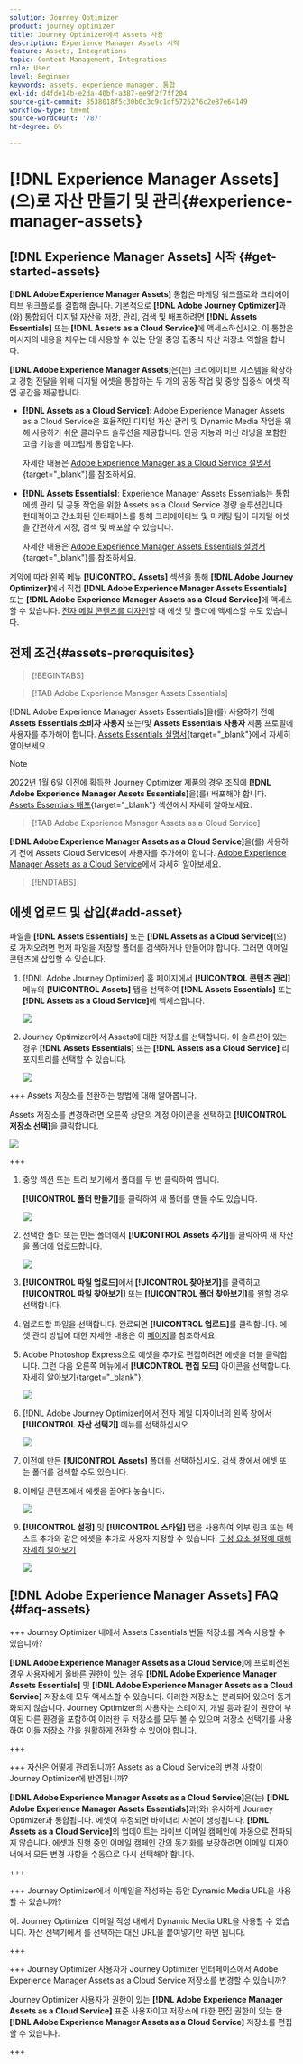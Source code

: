 ```yaml
---
solution: Journey Optimizer
product: journey optimizer
title: Journey Optimizer에서 Assets 사용
description: Experience Manager Assets 시작
feature: Assets, Integrations
topic: Content Management, Integrations
role: User
level: Beginner
keywords: assets, experience manager, 통합
exl-id: d4fde14b-e2da-40bf-a387-ee9f2f7ff204
source-git-commit: 8538018f5c30b0c3c9c1df5726276c2e87e64149
workflow-type: tm+mt
source-wordcount: '787'
ht-degree: 6%

---
```


# [!DNL Experience Manager Assets]&#x200B;(으)로 자산 만들기 및 관리{#experience-manager-assets}

## [!DNL Experience Manager Assets] 시작 {#get-started-assets}

**[!DNL Adobe Experience Manager Assets]** 통합은 마케팅 워크플로와 크리에이티브 워크플로를 결합해 줍니다. 기본적으로 **[!DNL Adobe Journey Optimizer]**&#x200B;과(와) 통합되어 디지털 자산을 저장, 관리, 검색 및 배포하려면 **[!DNL Assets Essentials]** 또는 **[!DNL Assets as a Cloud Service]**&#x200B;에 액세스하십시오. 이 통합은 메시지의 내용을 채우는 데 사용할 수 있는 단일 중앙 집중식 자산 저장소 역할을 합니다.

**[!DNL Adobe Experience Manager Assets]**&#x200B;은(는) 크리에이티브 시스템을 확장하고 경험 전달을 위해 디지털 에셋을 통합하는 두 개의 공동 작업 및 중앙 집중식 에셋 작업 공간을 제공합니다.

* **[!DNL Assets as a Cloud Service]**: Adobe Experience Manager Assets as a Cloud Service은 효율적인 디지털 자산 관리 및 Dynamic Media 작업을 위해 사용하기 쉬운 클라우드 솔루션을 제공합니다. 인공 지능과 머신 러닝을 포함한 고급 기능을 매끄럽게 통합합니다.

  자세한 내용은 [Adobe Experience Manager as a Cloud Service 설명서](https://experienceleague.adobe.com/docs/experience-manager-cloud-service/content/assets/overview.html?lang=ko){target="_blank"}를 참조하세요.

* **[!DNL Assets Essentials]**: Experience Manager Assets Essentials는 통합 에셋 관리 및 공동 작업을 위한 Assets as a Cloud Service 경량 솔루션입니다. 현대적이고 간소화된 인터페이스를 통해 크리에이티브 및 마케팅 팀이 디지털 에셋을 간편하게 저장, 검색 및 배포할 수 있습니다.

  자세한 내용은 [Adobe Experience Manager Assets Essentials 설명서](https://experienceleague.adobe.com/docs/experience-manager-assets-essentials/help/introduction.html?lang=ko){target="_blank"}를 참조하세요.

계약에 따라 왼쪽 메뉴 **[!UICONTROL Assets]** 섹션을 통해 **[!DNL Adobe Journey Optimizer]**&#x200B;에서 직접 **[!DNL Adobe Experience Manager Assets Essentials]** 또는 **[!DNL Adobe Experience Manager Assets as a Cloud Service]**&#x200B;에 액세스할 수 있습니다. [전자 메일 콘텐츠를 디자인](../email/get-started-email-design.md)할 때 에셋 및 폴더에 액세스할 수도 있습니다.

## 전제 조건{#assets-prerequisites}

>[!BEGINTABS]

>[!TAB Adobe Experience Manager Assets Essentials]

[!DNL Adobe Experience Manager Assets Essentials]을(를) 사용하기 전에 **Assets Essentials 소비자 사용자** 또는/및 **Assets Essentials 사용자** 제품 프로필에 사용자를 추가해야 합니다. [Assets Essentials 설명서](https://experienceleague.adobe.com/docs/experience-manager-assets-essentials/help/get-started-admins/deploy-administer.html?lang=ko#add-user-groups){target="_blank"}에서 자세히 알아보세요.

>[!NOTE]
>2022년 1월 6일 이전에 획득한 Journey Optimizer 제품의 경우 조직에 **[!DNL Adobe Experience Manager Assets Essentials]**&#x200B;을(를) 배포해야 합니다. [Assets Essentials 배포](https://experienceleague.adobe.com/docs/experience-manager-assets-essentials/help/deploy-administer.html?lang=ko){target="_blank"} 섹션에서 자세히 알아보세요.

>[!TAB Adobe Experience Manager Assets as a Cloud Service]

**[!DNL Adobe Experience Manager Assets as a Cloud Service]**&#x200B;을(를) 사용하기 전에 Assets Cloud Services에 사용자를 추가해야 합니다. [Adobe Experience Manager Assets as a Cloud Service](https://experienceleague.adobe.com/docs/experience-manager-cloud-service/content/security/ims-support.html?lang=ko)에서 자세히 알아보세요.

>[!ENDTABS]

## 에셋 업로드 및 삽입{#add-asset}

파일을 **[!DNL Assets Essentials]** 또는 **[!DNL Assets as a Cloud Service]**(으)로 가져오려면 먼저 파일을 저장할 폴더를 검색하거나 만들어야 합니다. 그러면 이메일 콘텐츠에 삽입할 수 있습니다.

1. [!DNL Adobe Journey Optimizer] 홈 페이지에서 **[!UICONTROL 콘텐츠 관리]** 메뉴의 **[!UICONTROL Assets]** 탭을 선택하여 **[!DNL Assets Essentials]** 또는 **[!DNL Assets as a Cloud Service]**&#x200B;에 액세스합니다.

   ![](assets/media_library_1.png)

1. Journey Optimizer에서 Assets에 대한 저장소를 선택합니다. 이 솔루션이 있는 경우 **[!DNL Assets Essentials]** 또는 **[!DNL Assets as a Cloud Service]** 리포지토리를 선택할 수 있습니다.

   ![](assets/media_library_4.png)

+++ Assets 저장소를 전환하는 방법에 대해 알아봅니다.

   Assets 저장소를 변경하려면 오른쪽 상단의 계정 아이콘을 선택하고 **[!UICONTROL 저장소 선택]**&#x200B;을 클릭합니다.

   ![](assets/media_library_3.png)

+++

1. 중앙 섹션 또는 트리 보기에서 폴더를 두 번 클릭하여 엽니다.

   **[!UICONTROL 폴더 만들기]**&#x200B;를 클릭하여 새 폴더를 만들 수도 있습니다.

   ![](assets/media_library_8.png)

1. 선택한 폴더 또는 만든 폴더에서 **[!UICONTROL Assets 추가]**&#x200B;를 클릭하여 새 자산을 폴더에 업로드합니다.

   ![](assets/media_library_2.png)

1. **[!UICONTROL 파일 업로드]**&#x200B;에서 **[!UICONTROL 찾아보기]**&#x200B;를 클릭하고 **[!UICONTROL 파일 찾아보기]** 또는 **[!UICONTROL 폴더 찾아보기]**&#x200B;를 원할 경우 선택합니다.

1. 업로드할 파일을 선택합니다. 완료되면 **[!UICONTROL 업로드]**&#x200B;를 클릭합니다. 에셋 관리 방법에 대한 자세한 내용은 이 [페이지](https://experienceleague.adobe.com/docs/experience-manager-assets-essentials/help/manage-organize.html?lang=ko)를 참조하세요.

1. Adobe Photoshop Express으로 에셋을 추가로 편집하려면 에셋을 더블 클릭합니다. 그런 다음 오른쪽 메뉴에서 **[!UICONTROL 편집 모드]** 아이콘을 선택합니다. [자세히 알아보기](https://experienceleague.adobe.com/docs/experience-manager-assets-essentials/help/edit-images.html?lang=ko){target="_blank"}.

   ![](assets/media_library_12.png)

1. [!DNL Adobe Journey Optimizer]에서 전자 메일 디자이너의 왼쪽 창에서 **[!UICONTROL 자산 선택기]** 메뉴를 선택하십시오.

   ![](assets/media_library_5.png)

1. 이전에 만든 **[!UICONTROL Assets]** 폴더를 선택하십시오. 검색 창에서 에셋 또는 폴더를 검색할 수도 있습니다.

1. 이메일 콘텐츠에서 에셋을 끌어다 놓습니다.

   ![](assets/media_library_6.png)

1. **[!UICONTROL 설정]** 및 **[!UICONTROL 스타일]** 탭을 사용하여 외부 링크 또는 텍스트 추가와 같은 에셋을 추가로 사용자 지정할 수 있습니다. [구성 요소 설정에 대해 자세히 알아보기](../email/content-components.md)

   ![](assets/media_library_13.png)

   <!--
    After adding your asset to your email, use the **[!UICONTROL Find similar Stock photos]** option to locate Stock photos that match the content, color, and composition of your image. [Learn more about Adobe Stock](stock.md).

    Note that this option is available for licensed/unlicensed Stock images and images from your Assets folder. 

    ![](assets/media_library_14.png)
    -->


## [!DNL Adobe Experience Manager Assets] FAQ {#faq-assets}

+++ Journey Optimizer 내에서 Assets Essentials 번들 저장소를 계속 사용할 수 있습니까?

**[!DNL Adobe Experience Manager Assets as a Cloud Service]**&#x200B;에 프로비전된 경우 사용자에게 올바른 권한이 있는 경우 **[!DNL Adobe Experience Manager Assets Essentials]** 및 **[!DNL Adobe Experience Manager Assets as a Cloud Service]** 저장소에 모두 액세스할 수 있습니다. 이러한 저장소는 분리되어 있으며 동기화되지 않습니다. Journey Optimizer의 사용자는 스테이지, 개발 등과 같이 권한이 부여된 다른 환경을 포함하여 이러한 두 저장소를 모두 볼 수 있으며 저장소 선택기를 사용하여 이들 저장소 간을 원활하게 전환할 수 있어야 합니다.

+++

+++ 자산은 어떻게 관리됩니까? Assets as a Cloud Service의 변경 사항이 Journey Optimizer에 반영됩니까?

**[!DNL Adobe Experience Manager Assets as a Cloud Service]**&#x200B;은(는) **[!DNL Adobe Experience Manager Assets Essentials]**&#x200B;과(와) 유사하게 Journey Optimizer과 통합됩니다. 에셋이 수정되면 바이너리 사본이 생성됩니다. **[!DNL Assets as a Cloud Service]**&#x200B;의 업데이트는 라이브 이메일 캠페인에 자동으로 전파되지 않습니다. 에셋과 진행 중인 이메일 캠페인 간의 동기화를 보장하려면 이메일 디자이너에서 모든 변경 사항을 수동으로 다시 선택해야 합니다.

+++

+++ Journey Optimizer에서 이메일을 작성하는 동안 Dynamic Media URL을 사용할 수 있습니까?

예. Journey Optimizer 이메일 작성 내에서 Dynamic Media URL을 사용할 수 있습니다. 자산 선택기에서 를 선택하는 대신 URL을 붙여넣기만 하면 됩니다.

+++

+++ Journey Optimizer 사용자가 Journey Optimizer 인터페이스에서 Adobe Experience Manager Assets as a Cloud Service 저장소를 변경할 수 있습니까?

Journey Optimizer 사용자가 권한이 있는 **[!DNL Adobe Experience Manager Assets as a Cloud Service]** 표준 사용자이고 저장소에 대한 편집 권한이 있는 한 **[!DNL Adobe Experience Manager Assets as a Cloud Service]** 저장소를 편집할 수 있습니다.

+++
